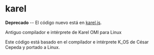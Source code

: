 karel
=====

**Deprecado** -- El código nuevo está en [karel.js](https://github.com/omegaup/karel.js/).

Antiguo compilador e intérprete de Karel OMI para Linux

Este código está basado en el compilador e intérprete K_OS de César Cepeda y portado a Linux.
